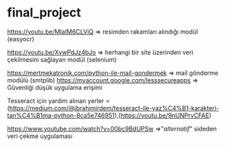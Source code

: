 # final_project

https://youtu.be/MIaIM6CLViQ   => resimden rakamları alındığı modül (easyocr)

https://youtu.be/XvwPdJz4bJo => herhangi bir site üzerinden veri çekilmesini sağlayan modül (selenium)

https://mertmekatronik.com/python-ile-mail-gondermek => mail gönderme modülü (smtplib)
https://myaccount.google.com/lesssecureapps => Güvenliği düşük uygulama erişimi

Tesseract için yardım alınan yerler = (https://medium.com/@ibrahimirdem/tesseract-ile-yaz%C4%B1-karakteri-tan%C4%B1ma-python-8ca5e746951),(https://youtu.be/9nUNPrvCFAE)

https://www.youtube.com/watch?v=00bc9BdUPSw =>"*alternatif*" sideden veri çekme uygulaması